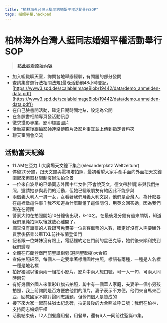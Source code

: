 ```yaml
---
title: "柏林海外台灣人挺同志婚姻平權活動舉行SOP"
tags: 婚姻平權,hackpad
---
```


# 柏林海外台灣人挺同志婚姻平權活動舉行SOP

> [點此觀看原始內容](https://g0v.hackpad.tw/VKJR8es4Yie)


- 加入組織聊天室，詢問各地舉辦經驗，有問題的部分發問
- 查詢集會遊行法相關法規(最晚活動前48小時登記，[https://www3.spd.de/scalableImageBlob/19442/data/demo_anmelden-data.pdf](https://www3.spd.de/scalableImageBlob/19442/data/demo_anmelden-data.pdf))
- 在自己臉書開活動，確定日期時間地點，設定為公開
- 在各臉書相關專頁發活動訊息
- 徵求攝影專業、影印標語圖片
- 活動結束後跟攝影師連絡傳照片及影片事宜並上傳到指定資料夾
- 聊天室開會交流

## 活動當天紀錄

- 11 AM在亞力山大廣場天文鐘下集合(Alexanderplatz Weltzeituhr)
- 停留20分鐘，跟天文鐘與電視塔拍照，最初希望大家手牽手面向外面把天文鐘圍起來但器材限制沒辦法拍全景
- 一位來自波昂的已婚同志外國中年女性(不會說英文，德文帶腔調)來與我們拍照，邀請她參與我們的活動，但她已經跟朋友有約因此不能參與
- 兩個義大利人一男一女，女看著我們用義大利文說，他們是台灣人，為什麼要在這裡做這件事？我不知道為什麼聽懂了這個問句，用英文回答她，因為我們現在在德國
- 警察大約在拍照開始10分鐘後出現，8-10名，在最後幾分鐘有過來關切，知道我們單純拍照以後就放心離開了。
- 調查沒有車票的人數跟可免費帶一位乘客車票的人數，確定好沒有人需要額外買票後搭乘公車TXL前往布蘭登堡門
- 記者跟一位妹妹沒有跟上，電話裡約定在門前的星巴克等，她們後來順利找到我們歸隊
- 全體在布蘭登堡門前聖誕樹旁(避開聖誕樹)大合照
- 宣佈拍照細節，每個人一定要拿著標語圖片拍照，標語有兩種，一種是人名標一種是地名標
- 拍好獨照以後兩兩一組拍小影片，影片中兩人想口號，可一人一句，可兩人同時兩句
- 有好幾個外國人來借彩虹旗去拍照，其中有一個華人家庭，夫妻帶一個小男孩拍照，我上前詢問是否方便放他們的照片，妻子表示不方便，他們來自馬來西亞，回教國家不能討論同志議題，但他們個人是贊成的
- 接下來大家一起前往猶太紀念碑，拍完最後的大合照並呼口號：我們在柏林，支持同志婚姻平權
- 活動結束後，12人到餐廳用餐，用餐畢，還有6人一同前往聖誕市集。

